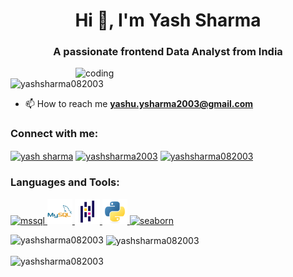 <h1 align="center">Hi 👋, I'm Yash Sharma</h1>
<h3 align="center">A passionate frontend Data Analyst from India</h3>
<img align="right" alt="coding" width="400" src="https://user-images.githubusercontent.com/55389276/140866485-8fb1c876-9a8f-4d6a-98dc-08c4981eaf70.gif">


<p align="left"> <img src="https://komarev.com/ghpvc/?username=yashsharma082003&label=Profile%20views&color=0e75b6&style=flat" alt="yashsharma082003" /> </p>

- 📫 How to reach me **yashu.ysharma2003@gmail.com**

<h3 align="left">Connect with me:</h3>
<p align="left">
<a href="https://linkedin.com/in/yash sharma" target="blank"><img align="center" src="https://raw.githubusercontent.com/rahuldkjain/github-profile-readme-generator/master/src/images/icons/Social/linked-in-alt.svg" alt="yash sharma" height="30" width="40" /></a>
<a href="https://kaggle.com/yashsharma2003" target="blank"><img align="center" src="https://raw.githubusercontent.com/rahuldkjain/github-profile-readme-generator/master/src/images/icons/Social/kaggle.svg" alt="yashsharma2003" height="30" width="40" /></a>
<a href="https://instagram.com/yashsharma082003" target="blank"><img align="center" src="https://raw.githubusercontent.com/rahuldkjain/github-profile-readme-generator/master/src/images/icons/Social/instagram.svg" alt="yashsharma082003" height="30" width="40" /></a>
</p>

<h3 align="left">Languages and Tools:</h3>
<p align="left"> <a href="https://www.microsoft.com/en-us/sql-server" target="_blank" rel="noreferrer"> <img src="https://www.svgrepo.com/show/303229/microsoft-sql-server-logo.svg" alt="mssql" width="40" height="40"/> </a> <a href="https://www.mysql.com/" target="_blank" rel="noreferrer"> <img src="https://raw.githubusercontent.com/devicons/devicon/master/icons/mysql/mysql-original-wordmark.svg" alt="mysql" width="40" height="40"/> </a> <a href="https://pandas.pydata.org/" target="_blank" rel="noreferrer"> <img src="https://raw.githubusercontent.com/devicons/devicon/2ae2a900d2f041da66e950e4d48052658d850630/icons/pandas/pandas-original.svg" alt="pandas" width="40" height="40"/> </a> <a href="https://www.python.org" target="_blank" rel="noreferrer"> <img src="https://raw.githubusercontent.com/devicons/devicon/master/icons/python/python-original.svg" alt="python" width="40" height="40"/> </a> <a href="https://seaborn.pydata.org/" target="_blank" rel="noreferrer"> <img src="https://seaborn.pydata.org/_images/logo-mark-lightbg.svg" alt="seaborn" width="40" height="40"/> </a> </p>

<p><img align="left" src="https://github-readme-stats.vercel.app/api/top-langs?username=yashsharma082003&show_icons=true&locale=en&layout=compact" alt="yashsharma082003" /></p>

<p>&nbsp;<img align="center" src="https://github-readme-stats.vercel.app/api?username=yashsharma082003&show_icons=true&locale=en" alt="yashsharma082003" /></p>

<p><img align="center" src="https://github-readme-streak-stats.herokuapp.com/?user=yashsharma082003&" alt="yashsharma082003" /></p>
